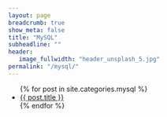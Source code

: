 ```yaml
---
layout: page
breadcrumb: true
show_meta: false
title: "MySQL"
subheadline: ""
header:
   image_fullwidth: "header_unsplash_5.jpg"
permalink: "/mysql/"
---
```

<ul>
    {% for post in site.categories.mysql %}
    <li><a href="{{ site.url }}{{ site.baseurl }}{{ post.url }}">{{ post.title }}</a></li>
    {% endfor %}
</ul>